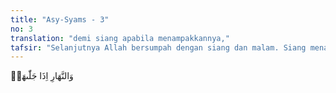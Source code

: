 ```yaml
---
title: "Asy-Syams - 3"
no: 3
translation: "demi siang apabila menampakkannya,"
tafsir: "Selanjutnya Allah bersumpah dengan siang dan malam. Siang menampakkan matahari, sedangkan malam menyembunyikan matahari. Dengan ini, Allah memberikan isyarat tentang sistem perputaran bulan dan bumi terhadap matahari sebagai penanda waktu bagi manusia. Perputaran bumi terhadap matahari menimbulkan sistem penanda waktu syamsiah sedang perputaran bulan terhadap bumi menimbulkan penanda waktu qomariyah. Pergerakan ketiga benda langit ini yang begitu terstruktur tersebut menunjukkan betapa kuasa Allah."
---
```


وَالنَّهَارِ اِذَا جَلّٰىهَاۖ
